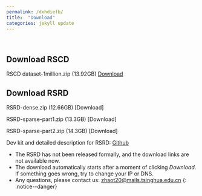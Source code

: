 ```yaml
---
permalink: /dxhdiefb/
title:  "Download"
categories: jekyll update
---
```

<br>

## Download RSCD

RSCD dataset-1million.zip (13.92GB) [Download](https://figshare.com/ndownloader/files/36625041) 

## Download RSRD

RSRD-dense.zip (12.66GB) [Download]

RSRD-sparse-part1.zip (13.3GB) [Download]

RSRD-sparse-part2.zip (14.3GB) [Download]

Dev kit and detailed description for RSRD: [Github](https://github.com/ztsrxh/RSRD_dev_kit)

- The RSRD has not been released formally, and the download links are not available now.
- The download automatically starts after a moment of clicking *Download*. If something goes wrong, try to change your IP or DNS.
- Any questions, please contact us: zhaot20@mails.tsinghua.edu.cn
{: .notice--danger}







